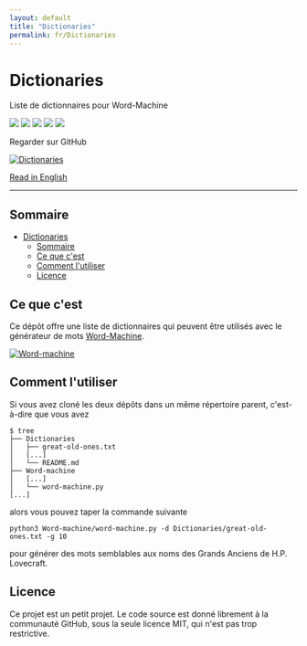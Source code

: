 ```yaml
---
layout: default
title: "Dictionaries"
permalink: fr/Dictionaries
---
```


# Dictionaries

Liste de dictionnaires pour Word-Machine

![](https://img.shields.io/badge/status-Up_to_date-green) ![](https://img.shields.io/github/license/Relex12/Dictionaries) ![](https://img.shields.io/github/repo-size/Relex12/Dictionaries) ![](https://img.shields.io/github/last-commit/Relex12/Dictionaries) ![](https://img.shields.io/github/stars/Relex12/Dictionaries)

Regarder sur GitHub

[![Dictionaries](https://github-readme-stats.vercel.app/api/pin/?username=Relex12&repo=Dictionaries)](https://github.com/Relex12/Dictionaries)

[Read in English](https://relex12.github.io/Dictionaries)

---

## Sommaire

* [Dictionaries](#dictionaries)
    * [Sommaire](#sommaire)
    * [Ce que c'est](#ce-que-c'est)
    * [Comment l'utiliser](#comment-l'utiliser)
    * [Licence](#licence)

<!-- table of contents created by Adrian Bonnet, see https://Relex12.github.io/Markdown-Table-of-Contents for more -->

## Ce que c'est

Ce dépôt offre une liste de dictionnaires qui peuvent être utilisés avec le générateur de mots [Word-Machine](https://relex12.github.io/Word-machine).

[![Word-machine](https://github-readme-stats.vercel.app/api/pin/?username=Relex12&repo=Word-machine)](https://github.com/Relex12/Word-machine)


## Comment l'utiliser

Si vous avez cloné les deux dépôts dans un même répertoire parent, c'est-à-dire que vous avez

```
$ tree
├── Dictionaries
│   ├── great-old-ones.txt
│   [...]
│   └── README.md
├── Word-machine
│   [...]
│   └── word-machine.py
[...]
```

alors vous pouvez taper la commande suivante

`python3 Word-machine/word-machine.py -d Dictionaries/great-old-ones.txt -g 10`

pour générer des mots semblables aux noms des Grands Anciens de H.P. Lovecraft.

## Licence

Ce projet est un petit projet. Le code source est donné librement à la communauté GitHub, sous la seule licence MIT, qui n'est pas trop restrictive.
